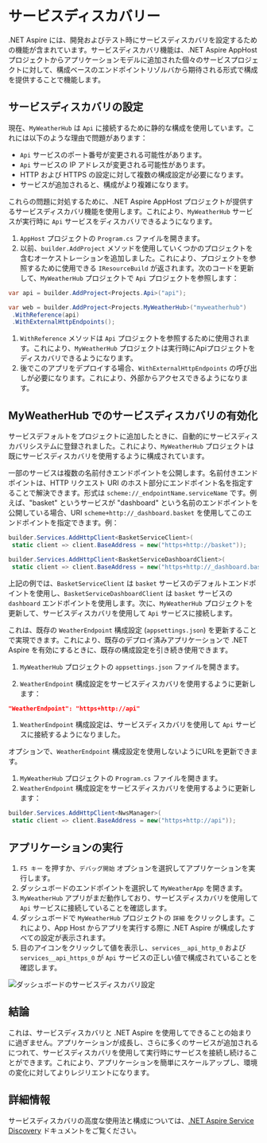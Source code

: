 # サービスディスカバリー

.NET Aspire には、開発およびテスト時にサービスディスカバリを設定するための機能が含まれています。サービスディスカバリ機能は、.NET Aspire AppHost プロジェクトからアプリケーションモデルに追加された個々のサービスプロジェクトに対して、構成ベースのエンドポイントリゾルバから期待される形式で構成を提供することで機能します。

## サービスディスカバリの設定

現在、`MyWeatherHub` は `Api` に接続するために静的な構成を使用しています。これには以下のような理由で問題があります：

- `Api` サービスのポート番号が変更される可能性があります。
- `Api` サービスの IP アドレスが変更される可能性があります。
- HTTP および HTTPS の設定に対して複数の構成設定が必要になります。
- サービスが追加されると、構成がより複雑になります。

これらの問題に対処するために、.NET Aspire AppHost プロジェクトが提供するサービスディスカバリ機能を使用します。これにより、`MyWeatherHub` サービスが実行時に `Api` サービスをディスカバリできるようになります。

1. `AppHost` プロジェクトの `Program.cs` ファイルを開きます。
1. 以前、`builder.AddProject` メソッドを使用していくつかのプロジェクトを含むオーケストレーションを追加しました。これにより、プロジェクトを参照するために使用できる `IResourceBuild` が返されます。次のコードを更新して、`MyWeatherHub` プロジェクトで `Api` プロジェクトを参照します：

 ```csharp
 var api = builder.AddProject<Projects.Api>("api");

 var web = builder.AddProject<Projects.MyWeatherHub>("myweatherhub")
  .WithReference(api)
  .WithExternalHttpEndpoints();
 ```

1. `WithReference` メソッドは `Api` プロジェクトを参照するために使用されます。これにより、`MyWeatherHub` プロジェクトは実行時にApiプロジェクトをディスカバリできるようになります。
1. 後でこのアプリをデプロイする場合、`WithExternalHttpEndpoints` の呼び出しが必要になります。これにより、外部からアクセスできるようになります。

## MyWeatherHub でのサービスディスカバリの有効化

サービスデフォルトをプロジェクトに追加したときに、自動的にサービスディスカバリシステムに登録されました。これにより、`MyWeatherHub` プロジェクトは既にサービスディスカバリを使用するように構成されています。

一部のサービスは複数の名前付きエンドポイントを公開します。名前付きエンドポイントは、HTTP リクエスト URI のホスト部分にエンドポイント名を指定することで解決できます。形式は `scheme://_endpointName.serviceName` です。例えば、"basket" というサービスが "dashboard" という名前のエンドポイントを公開している場合、URI `scheme+http://_dashboard.basket` を使用してこのエンドポイントを指定できます。例：

```csharp
builder.Services.AddHttpClient<BasketServiceClient>(
 static client => client.BaseAddress = new("https+http://basket"));

builder.Services.AddHttpClient<BasketServiceDashboardClient>(
 static client => client.BaseAddress = new("https+http://_dashboard.basket"));
```

上記の例では、`BasketServiceClient` は `basket` サービスのデフォルトエンドポイントを使用し、`BasketServiceDashboardClient` は `basket` サービスの `dashboard` エンドポイントを使用します。次に、`MyWeatherHub` プロジェクトを更新して、サービスディスカバリを使用して `Api` サービスに接続します。

これは、既存の `WeatherEndpoint` 構成設定 (`appsettings.json`) を更新することで実現できます。これにより、既存のデプロイ済みアプリケーションで .NET Aspire を有効にするときに、既存の構成設定を引き続き使用できます。

1. `MyWeatherHub` プロジェクトの `appsettings.json` ファイルを開きます。

1. `WeatherEndpoint` 構成設定をサービスディスカバリを使用するように更新します：

 ```json
 "WeatherEndpoint": "https+http://api"
 ```

1. `WeatherEndpoint` 構成設定は、サービスディスカバリを使用して `Api` サービスに接続するようになりました。

オプションで、`WeatherEndpoint` 構成設定を使用しないようにURLを更新できます。

1. `MyWeatherHub` プロジェクトの `Program.cs` ファイルを開きます。
1. `WeatherEndpoint` 構成設定をサービスディスカバリを使用するように更新します：

 ```csharp
 builder.Services.AddHttpClient<NwsManager>(
  static client => client.BaseAddress = new("https+http://api"));
 ```

## アプリケーションの実行

1. `F5 キー` を押すか、`デバッグ開始` オプションを選択してアプリケーションを実行します。
1. ダッシュボードのエンドポイントを選択して `MyWeatherApp` を開きます。
1. `MyWeatherHub` アプリがまだ動作しており、サービスディスカバリを使用して `Api` サービスに接続していることを確認します。
1. ダッシュボードで `MyWeatherHub` プロジェクトの `詳細` をクリックします。これにより、App Host からアプリを実行する際に .NET Aspire が構成したすべての設定が表示されます。
1. 目のアイコンをクリックして値を表示し、`services__api_http_0` および `services__api_https_0` が `Api` サービスの正しい値で構成されていることを確認します。

 ![ダッシュボードのサービスディスカバリ設定](./../../media/dashboard-servicediscovery.png)

## 結論

これは、サービスディスカバリと .NET Aspire を使用してできることの始まりに過ぎません。アプリケーションが成長し、さらに多くのサービスが追加されるにつれて、サービスディスカバリを使用して実行時にサービスを接続し続けることができます。これにより、アプリケーションを簡単にスケールアップし、環境の変化に対してよりレジリエントになります。

## 詳細情報

サービスディスカバリの高度な使用法と構成については、[.NET Aspire Service Discovery](https://learn.microsoft.com/dotnet/aspire/service-discovery/overview) ドキュメントをご覧ください。
